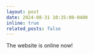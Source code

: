 ```yaml
---
layout: post
date: 2024-08-31 10:35:00-0400
inline: true
related_posts: false
---
```


The website is online now!
